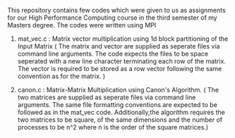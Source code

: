 This repository contains few codes which were given to us as assignments for our High Performance Computing course in the third semester of my Masters degree.
The codes were written using MPI

1. mat_vec.c : Matrix vector multiplication using 1d block partitioning 
               of the Input Matrix
               ( The matrix and vector are supplied as seperate files
                 via command line arguments. The code expects the files 
                 to be space seperated with a new line character
                 terminating each row of the matrix. The vector is 
                 required to be stored as a row vector following the same
                 convention as for the matrix. )

2. canon.c   : Matrix-Matrix Multiplication using Canon's Algorithm.
               ( The two matrices are supplied as seperate files via
                 command line arguments. The same file formatting
                 conventions are expected to be followed as in the mat_vec
                 code. Additionally,the algorithm requires the two matrices
                 to be square, of the same dimensions and the number of
                 processes to be  n^2 where n is the order of the square
                 matrices.)
